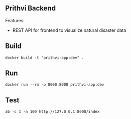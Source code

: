 ## Prithvi Backend

Features:
- REST API for frontend to visualize natural disaster data

## Build

`docker build -t "prithvi-app:dev" .` 

## Run

`docker run --rm -p 8000:8000 prithvi-app:dev`

## Test

`ab -c 1 -n 100 http://127.0.0.1:8000/index`
